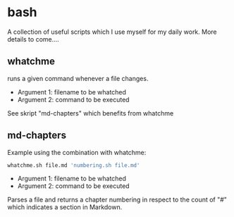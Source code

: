 bash
====

A collection of useful scripts which I use myself for my daily work. More details to come....

whatchme
--------
runs a given command whenever a file changes.

-  Argument 1: filename to be whatched  
-  Argument 2: command to be executed 

See skript "md-chapters" which benefits from whatchme


md-chapters
-----------
Example using the combination with whatchme:  

```bash
whatchme.sh file.md 'numbering.sh file.md'
```
-  Argument 1: filename to be whatched  
-  Argument 2: command to be executed

Parses a file and returns a chapter numbering in respect to the count of "#" which indicates a section in Markdown.